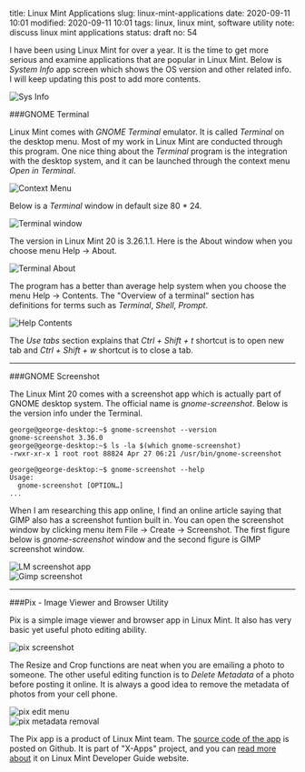 title: Linux Mint Applications
slug: linux-mint-applications
date: 2020-09-11 10:01
modified: 2020-09-11 10:01
tags: linux, linux mint, software utility
note: discuss linux mint applications
status: draft
no: 54

I have been using Linux Mint for over a year.  It is the time to get more
serious and examine applications that are popular in Linux Mint. Below is
*System Info* app screen which shows the OS version and other related info.  I
will keep updating this post to add more contents. 

<div style="max-width:800px">
  <img class="img-fluid pb-3" src="/images/lm-apps/sysinfo.png" alt="Sys Info">
</div>

###GNOME Terminal

Linux Mint comes with *GNOME Terminal* emulator. It is called *Terminal* on the
desktop menu. Most of my work in Linux Mint are conducted through this program.
One nice thing about the *Terminal* program is the integration with the desktop 
system, and it can be launched through the context menu *Open in Terminal*. 

<div style="max-width:800px">
  <img class="img-fluid pb-3" src="/images/lm-apps/context-menu.png"
alt="Context Menu">
</div>


Below is a *Terminal* window in default size 80 * 24.

<div style="max-width:800px">
  <img class="img-fluid pb-3" src="/images/lm-apps/terminal.png"
alt="Terminal window">
</div>

The version in Linux Mint 20 is 3.26.1.1. Here is the About window when you
choose menu Help -> About.  

<div style="max-width:800px">
  <img class="img-fluid pb-3" src="/images/lm-apps/terminal-about.png"
alt="Terminal About">
</div>

The program has a better than average help system when you choose the menu Help
-> Contents.  The "Overview of a terminal" section has definitions for terms
such as *Terminal*, *Shell*, *Prompt*. 

<div style="max-width:800px">
  <img class="img-fluid pb-3" src="/images/lm-apps/help-contents.png"
alt="Help Contents">
</div>

The *Use tabs* section explains that *Ctrl + Shift + t* shortcut is to open new
tab and *Ctrl + Shift + w* shortcut is to close a tab. 

<hr/>

###GNOME Screenshot

The Linux Mint 20 comes with a screenshot app which is actually part of GNOME
desktop system. The official name is *gnome-screenshot*. Below is the version
info under the Terminal. 

```
george@george-desktop:~$ gnome-screenshot --version
gnome-screenshot 3.36.0
george@george-desktop:~$ ls -la $(which gnome-screenshot)
-rwxr-xr-x 1 root root 88824 Apr 27 06:21 /usr/bin/gnome-screenshot

george@george-desktop:~$ gnome-screenshot --help
Usage:
  gnome-screenshot [OPTION…]
...

``` 

When I am researching this app online, I find an online article saying that
GIMP also has a screenshot funtion built in.  You can open the screenshot
window by clicking menu item File -> Create -> Screenshot.  The first figure below
is *gnome-screenshot* window and the second figure is GIMP screenshot window. 
 
<div style="max-width:800px">
  <img class="img-fluid pb-3" src="/images/lm-apps/lm-screenshot.png"
alt="LM screenshot app">
</div>

<div style="max-width:800px">
  <img class="img-fluid pb-3" src="/images/lm-apps/Gimp-screenshot.png"
alt="Gimp screenshot">
</div>

<hr/>

###Pix - Image Viewer and Browser Utility

Pix is a simple image viewer and browser app in Linux Mint.  It also has very
basic yet useful photo editing ability.  

<div style="max-width:800px">
  <img class="img-fluid pb-3" src="/images/lm-apps/pix-screen.png"
alt="pix screenshot">
</div>


The Resize and Crop functions are neat when you are emailing a photo to
someone.  The other useful editing function is to *Delete Metadata* of a photo
before posting it online. It is always a good idea to remove the metadata of
photos from your cell phone. 

<div style="max-width:800px">
  <img class="img-fluid pb-3" src="/images/lm-apps/pix-edit.png"
alt="pix edit menu">
</div>

<div style="max-width:800px">
  <img class="img-fluid pb-3" src="/images/lm-apps/pix-metadata.png"
alt="pix metadata removal">
</div>

The Pix app is a product of Linux Mint team.  The 
[source code of the app](https://github.com/linuxmint/pix) 
is posted on Github. It is part of "X-Apps" project, and you can 
[read more about](https://linuxmint-developer-guide.readthedocs.io/en/latest/xapps.html) 
it on Linux Mint Developer Guide website.   

